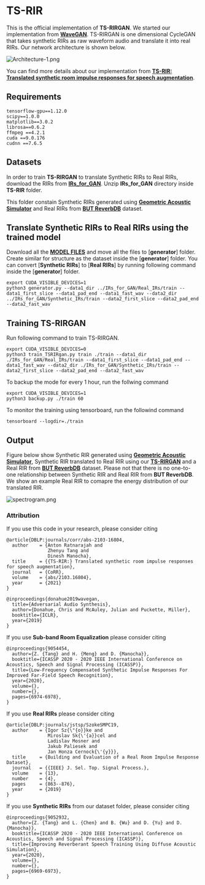 # TS-RIR

This is the official implementation of **TS-RIRGAN**. We started our implementation from [**WaveGAN**](https://github.com/chrisdonahue/wavegan). TS-RIRGAN is one dimensional CycleGAN that takes synthetic RIRs as raw waveform audio and translate it into real RIRs. Our network architecture is shown below.



![Architecture-1.png](https://github.com/anton-jeran/TS-RIR/blob/main/images/Architecture-1.png)

You can find more details about our implementation from [**TS-RIR: Translated synthetic room impulse responses for speech augmentation**](https://arxiv.org/pdf/2103.16804v2.pdf).


## Requirements

```
tensorflow-gpu==1.12.0
scipy==1.0.0
matplotlib==3.0.2
librosa==0.6.2
ffmpeg ==4.2.1
cuda ==9.0.176
cudnn ==7.6.5
```

## Datasets

In order to train **TS-RIRGAN** to translate Synthetic RIRs to Real RIRs, download the RIRs from [**IRs_for_GAN**](https://drive.google.com/file/d/1ivj_UZ5j5inAZwsDTCQ6jEvI5JDtwH_2/view?usp=sharing). Unzip **IRs_for_GAN** directory inside **TS-RIR** folder.

This folder constain Synthetic RIRs generated using [**Geometric Acoustic Simulator**](https://github.com/RoyJames/pygsound) and Real RIRs from [**BUT ReverbDB**](https://speech.fit.vutbr.cz/software/but-speech-fit-reverb-database) dataset.

## Translate Synthetic RIRs to Real RIRs using the trained model

Download all the [**MODEL FILES**](https://drive.google.com/file/d/1fdAaIkvFbky-Xf7iuYCFa87nWpSaI1Ow/view?usp=sharing) and move all the files to [**generator**] folder. Create similar for structure as the dataset inside the [**generator**] folder. You can convert [**Synthetic RIRs**] to [**Real RIRs**] by running following command inside the [**generator**] folder. 


```
export CUDA_VISIBLE_DEVICES=1
python3 generator.py --data1_dir ../IRs_for_GAN/Real_IRs/train --data1_first_slice --data1_pad_end --data1_fast_wav --data2_dir ../IRs_for_GAN/Synthetic_IRs/train --data2_first_slice --data2_pad_end --data2_fast_wav
```

## Training TS-RIRGAN

Run following command to train TS-RIRGAN.

```
export CUDA_VISIBLE_DEVICES=0
python3 train_TSRIRgan.py train ./train --data1_dir ./IRs_for_GAN/Real_IRs/train --data1_first_slice --data1_pad_end --data1_fast_wav --data2_dir ./IRs_for_GAN/Synthetic_IRs/train --data2_first_slice --data2_pad_end --data2_fast_wav
```

To backup the mode for every 1 hour, run the follwing command


```
export CUDA_VISIBLE_DEVICES=1
python3 backup.py ./train 60
```

To monitor the training using tensorboard, run the followind command

```
tensorboard --logdir=./train
```

## Output
Figure below show Synthetic RIR generated using [**Geometric Acoustic Simulator**](https://github.com/RoyJames/pygsound), Synthetic RIR translated to Real RIR using our [**TS-RIRGAN**](https://arxiv.org/pdf/2103.16804v2.pdf) and a Real RIR from [**BUT ReverbDB**](https://speech.fit.vutbr.cz/software/but-speech-fit-reverb-database) dataset. Please not that there is no one-to-one relationship between Synthetic RIR and Real RIR from **BUT ReverbDB**. We show an example Real RIR to comapre the energy distribution of our translated RIR.

![spectrogram.png](https://github.com/anton-jeran/TS-RIR/blob/main/images/spectrogram.png)

### Attribution

If you use this code in your research, please consider citing

```
@article{DBLP:journals/corr/abs-2103-16804,
  author    = {Anton Ratnarajah and
               Zhenyu Tang and
               Dinesh Manocha},
  title     = {{TS-RIR:} Translated synthetic room impulse responses for speech augmentation},
  journal   = {CoRR},
  volume    = {abs/2103.16804},
  year      = {2021}
}
```

```
@inproceedings{donahue2019wavegan,
  title={Adversarial Audio Synthesis},
  author={Donahue, Chris and McAuley, Julian and Puckette, Miller},
  booktitle={ICLR},
  year={2019}
}
```

If you use **Sub-band Room Equalization** please consider citing
```
@inproceedings{9054454,  
  author={Z. {Tang} and H. {Meng} and D. {Manocha}},  
  booktitle={ICASSP 2020 - 2020 IEEE International Conference on Acoustics, Speech and Signal Processing (ICASSP)},  
  title={Low-Frequency Compensated Synthetic Impulse Responses For Improved Far-Field Speech Recognition},   
  year={2020},  
  volume={},  
  number={},  
  pages={6974-6978},
}

```
If you use **Real RIRs** please consider citing

```
@article{DBLP:journals/jstsp/SzokeSMPC19,
  author    = {Igor Sz{\"{o}}ke and
               Miroslav Sk{\'{a}}cel and
               Ladislav Mosner and
               Jakub Paliesek and
               Jan Honza Cernock{\'{y}}},
  title     = {Building and Evaluation of a Real Room Impulse Response Dataset},
  journal   = {{IEEE} J. Sel. Top. Signal Process.},
  volume    = {13},
  number    = {4},
  pages     = {863--876},
  year      = {2019}
}
```
If you use **Synthetic RIRs** from our dataset folder, please consider citing

```
@inproceedings{9052932,
  author={Z. {Tang} and L. {Chen} and B. {Wu} and D. {Yu} and D. {Manocha}},  
  booktitle={ICASSP 2020 - 2020 IEEE International Conference on Acoustics, Speech and Signal Processing (ICASSP)},  
  title={Improving Reverberant Speech Training Using Diffuse Acoustic Simulation},   
  year={2020},  
  volume={},  
  number={},  
  pages={6969-6973},
}
```



